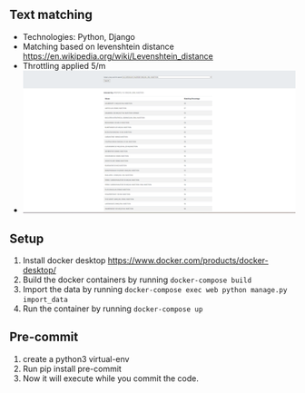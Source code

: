 ## **Text matching**
- Technologies: Python, Django
- Matching based on levenshtein distance https://en.wikipedia.org/wiki/Levenshtein_distance
- Throttling applied 5/m
- ![alt text](./dummy_data/screen.png)
## Setup
1) Install docker desktop https://www.docker.com/products/docker-desktop/
2) Build the docker containers by running `docker-compose build`
3) Import the data by running `docker-compose exec web python manage.py import_data`
4) Run the container by running `docker-compose up`

## Pre-commit
1) create a python3 virtual-env
2) Run pip install pre-commit
3) Now it will execute while you commit the code.

